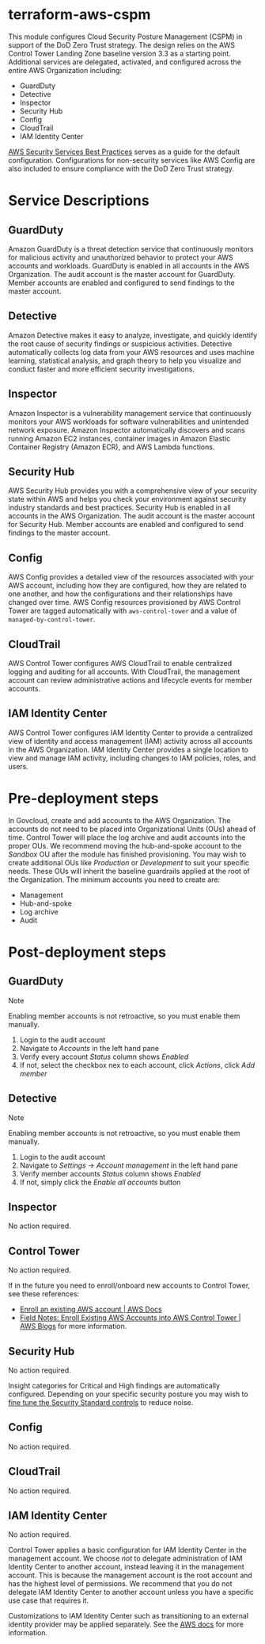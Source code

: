 # terraform-aws-cspm

This module configures Cloud Security Posture Management (CSPM) in support of the DoD Zero Trust strategy. The design relies on the AWS Control Tower Landing Zone baseline version 3.3 as a starting point. Additional services are delegated, activated, and configured across the entire AWS Organization including:

- GuardDuty
- Detective
- Inspector
- Security Hub
- Config
- CloudTrail
- IAM Identity Center

[AWS Security Services Best Practices](https://aws.github.io/aws-security-services-best-practices/) serves as a guide for the default configuration. Configurations for non-security services like AWS Config are also included to ensure compliance with the DoD Zero Trust strategy.

# Service Descriptions

## GuardDuty

Amazon GuardDuty is a threat detection service that continuously monitors for malicious activity and unauthorized behavior to protect your AWS accounts and workloads. GuardDuty is enabled in all accounts in the AWS Organization. The audit account is the master account for GuardDuty. Member accounts are enabled and configured to send findings to the master account.

## Detective

Amazon Detective makes it easy to analyze, investigate, and quickly identify the root cause of security findings or suspicious activities. Detective automatically collects log data from your AWS resources and uses machine learning, statistical analysis, and graph theory to help you visualize and conduct faster and more efficient security investigations.


## Inspector

Amazon Inspector is a vulnerability management service that continuously monitors your AWS workloads for software vulnerabilities and unintended network exposure. Amazon Inspector automatically discovers and scans running Amazon EC2 instances, container images in Amazon Elastic Container Registry (Amazon ECR), and AWS Lambda functions.


## Security Hub

AWS Security Hub provides you with a comprehensive view of your security state within AWS and helps you check your environment against security industry standards and best practices. Security Hub is enabled in all accounts in the AWS Organization. The audit account is the master account for Security Hub. Member accounts are enabled and configured to send findings to the master account.

## Config

AWS Config provides a detailed view of the resources associated with your AWS account, including how they are configured, how they are related to one another, and how the configurations and their relationships have changed over time. AWS Config resources provisioned by AWS Control Tower are tagged automatically with `aws-control-tower` and a value of `managed-by-control-tower`.

## CloudTrail

AWS Control Tower configures AWS CloudTrail to enable centralized logging and auditing for all accounts. With CloudTrail, the management account can review administrative actions and lifecycle events for member accounts.


## IAM Identity Center

AWS Control Tower configures IAM Identity Center to provide a centralized view of identity and access management (IAM) activity across all accounts in the AWS Organization. IAM Identity Center provides a single location to view and manage IAM activity, including changes to IAM policies, roles, and users.


# Pre-deployment steps

In Govcloud, create and add accounts to the AWS Organization. The accounts do not need to be placed into Organizational Units (OUs) ahead of time. Control Tower will place the log archive and audit accounts into the proper OUs. We recommend moving the hub-and-spoke account to the _Sandbox_ OU after the module has finished provisioning. You may wish to create additional OUs like _Production_ or _Development_ to suit your specific needs. These OUs will inherit the baseline guardrails applied at the root of the Organization. The minimum accounts you need to create are:

- Management
- Hub-and-spoke
- Log archive
- Audit


# Post-deployment steps


## GuardDuty

> [!NOTE]
> Enabling member accounts is not retroactive, so you must enable them manually.

1. Login to the audit account
1. Navigate to _Accounts_ in the left hand pane
1. Verify every account _Status_ column shows _Enabled_
1. If not, select the checkbox nex to each account, click _Actions_, click _Add member_


## Detective

> [!NOTE]
> Enabling member accounts is not retroactive, so you must enable them manually.

1. Login to the audit account
1. Navigate to _Settings_ -> _Account management_ in the left hand pane
1. Verify member accounts _Status_ column shows _Enabled_
1. If not, simply click the _Enable all accounts_ button


## Inspector

No action required.


## Control Tower

No action required.

If in the future you need to enroll/onboard new accounts to Control Tower, see these references:

- [Enroll an existing AWS account | AWS Docs](https://docs.aws.amazon.com/controltower/latest/userguide/enroll-account.html)
- [Field Notes: Enroll Existing AWS Accounts into AWS Control Tower | AWS Blogs](https://aws.amazon.com/blogs/architecture/field-notes-enroll-existing-aws-accounts-into-aws-control-tower/) for more information.


## Security Hub

No action required.

Insight categories for Critical and High findings are automatically configured. Depending on your specific security posture you may wish to [fine tune the Security Standard controls](https://aws.github.io/aws-security-services-best-practices/guides/security-hub/#fine-tuning-security-standard-controls) to reduce noise.


## Config

No action required.


## CloudTrail

No action required.


## IAM Identity Center

No action required.

Control Tower applies a basic configuration for IAM Identity Center in the management account. We choose _not_ to delegate administration of IAM Identity Center to another account, instead leaving it in the management account. This is because the management account is the root account and has the highest level of permissions. We recommend that you do not delegate IAM Identity Center to another account unless you have a specific use case that requires it.

Customizations to IAM Identity Center such as transitioning to an external identity provider may be applied separately. See the [AWS docs](https://docs.aws.amazon.com/singlesignon/latest/userguide/manage-your-identity-source-considerations.html#changing-from-idc-and-idp) for more information.
